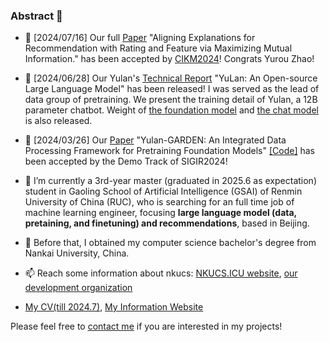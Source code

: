### Abstract 👋

<!--
**Emanual20/Emanual20** is a ✨ _special_ ✨ repository because its `README.md` (this file) appears on your GitHub profile.

Here are some ideas to get you started:

- 🔭 I’m currently working on ...
- 🌱 I’m currently learning ...
- 👯 I’m looking to collaborate on ...
- 🤔 I’m looking for help with ...
- 💬 Ask me about ...
- 📫 How to reach me: ...
- 😄 Pronouns: ...
- ⚡ Fun fact: ...
  -->

- 🌱 \[2024/07/16\] Our full [Paper](https://arxiv.org/abs/2407.13274) "Aligning Explanations for Recommendation with Rating and Feature via Maximizing Mutual Information." has been accepted by [CIKM2024](https://cikm2024.org/)! Congrats Yurou Zhao!

- 🌱 \[2024/06/28\] Our Yulan's [Technical Report](https://arxiv.org/abs/2406.19853) "YuLan: An Open-source Large Language Model" has been released! I was served as the lead of data group of pretraining. We present the training detail of Yulan, a 12B parameter chatbot. Weight of [the foundation model](https://huggingface.co/yulan-team/YuLan-Base-12b) and [the chat model](https://huggingface.co/yulan-team/YuLan-Chat-3-12b) is also released.

- 🌱 \[2024/03/26\] Our [Paper](https://arxiv.org/abs/2402.16358) "Yulan-GARDEN: An Integrated Data Processing Framework for Pretraining Foundation Models" [\[Code\]](https://github.com/Emanual20/Yulan-GARDEN) has been accepted by the Demo Track of SIGIR2024!

- 🔭 I’m currently a 3rd-year master (graduated in 2025.6 as expectation) student in Gaoling School of Artificial Intelligence (GSAI) of Renmin University of China (RUC), who is searching for an full time job of machine learning engineer, focusing **large language model (data, pretaining, and finetuning) and recommendations**, based in Beijing.
- 🔭 Before that, I obtained my computer science bachelor's degree from Nankai University, China.
- 📫 Reach some information about nkucs: [NKUCS.ICU website](https://nkucs.icu), [our development organization](https://github.com/NKUCS-ICU)
- [My CV(till 2024.7)](https://github.com/Emanual20/Emanual20/blob/main/CV.pdf), [My Information Website](https://emanual20.github.io)

Please feel free to [contact me](mailto:emanual20@foxmail.com) if you are interested in my projects!

<!-- ### Q&A 👋

Q1: Why your name @Emanual20?

A1: Well, my nickname in Github community is @Emanual20. I will tell u a story that I dream to be a wise man whose knowledge is more than an e-manual, sounds like an e-book or a dictionary maybe? **Well, that's not true.** I just mispell the word Emanuel which is the family name of the basketball player Emanuel Ginobili played for San-antonio Spurs who is very famous in his whole career. He's my hero in my high school period, as feeling so sorry about mispelling that. -->

<!-- ![Emanual20's github stats](https://github-readme-stats.vercel.app/api?username=Emanual20&theme=radical&hide=prs)  -->
